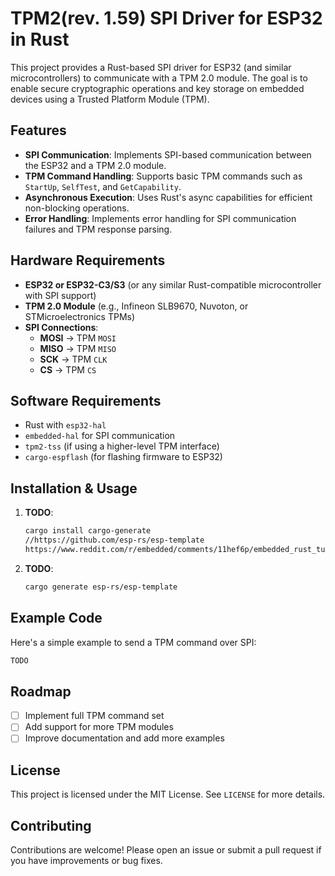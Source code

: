 # TPM2(rev. 1.59) SPI Driver for ESP32 in Rust

This project provides a Rust-based SPI driver for ESP32 (and similar microcontrollers) to communicate with a TPM 2.0 module. The goal is to enable secure cryptographic operations and key storage on embedded devices using a Trusted Platform Module (TPM).

## Features
- **SPI Communication**: Implements SPI-based communication between the ESP32 and a TPM 2.0 module.
- **TPM Command Handling**: Supports basic TPM commands such as `StartUp`, `SelfTest`, and `GetCapability`.
- **Asynchronous Execution**: Uses Rust's async capabilities for efficient non-blocking operations.
- **Error Handling**: Implements error handling for SPI communication failures and TPM response parsing.

## Hardware Requirements
- **ESP32 or ESP32-C3/S3** (or any similar Rust-compatible microcontroller with SPI support)
- **TPM 2.0 Module** (e.g., Infineon SLB9670, Nuvoton, or STMicroelectronics TPMs)
- **SPI Connections**:
  - **MOSI** → TPM `MOSI`
  - **MISO** → TPM `MISO`
  - **SCK** → TPM `CLK`
  - **CS** → TPM `CS`

## Software Requirements
- Rust with `esp32-hal`
- `embedded-hal` for SPI communication
- `tpm2-tss` (if using a higher-level TPM interface)
- `cargo-espflash` (for flashing firmware to ESP32)

## Installation & Usage

1. **TODO**:
   ```sh
   cargo install cargo-generate
   //https://github.com/esp-rs/esp-template
   https://www.reddit.com/r/embedded/comments/11hef6p/embedded_rust_tutorials_on_the_esp32c3/
   ```

2. **TODO**:
   ```sh
   cargo generate esp-rs/esp-template
   ```


## Example Code
Here's a simple example to send a TPM command over SPI:
```rust
TODO
```

## Roadmap
- [ ] Implement full TPM command set
- [ ] Add support for more TPM modules
- [ ] Improve documentation and add more examples

## License
This project is licensed under the MIT License. See `LICENSE` for more details.

## Contributing
Contributions are welcome! Please open an issue or submit a pull request if you have improvements or bug fixes.
